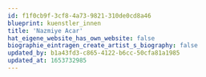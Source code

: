 ```yaml
---
id: f1f0cb9f-3cf8-4a73-9821-310de0cd8a46
blueprint: kuenstler_innen
title: 'Nazmiye Acar'
hat_eigene_website_has_own_website: false
biographie_eintragen_create_artist_s_biography: false
updated_by: b1a43fd3-c865-4122-b6cc-50cfa81a1985
updated_at: 1653732985
---
```

